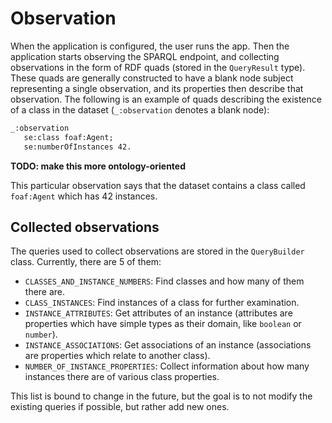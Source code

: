 # Observation

When the application is configured, the user runs the app. Then the application
starts observing the SPARQL endpoint, and collecting observations in the form
of RDF quads (stored in the `QueryResult` type). These quads are generally
constructed to have a blank node subject representing a single observation,
and its properties then describe that observation. The following is an
example of quads describing the existence of a class in the dataset
(`_:observation` denotes a blank node):

```rdf
_:observation
   se:class foaf:Agent;
   se:numberOfInstances 42.
```

**TODO: make this more ontology-oriented**

This particular observation says that the dataset contains a class called
`foaf:Agent` which has 42 instances.

## Collected observations

The queries used to collect observations are stored in the `QueryBuilder` class.
Currently, there are 5 of them:

- `CLASSES_AND_INSTANCE_NUMBERS`: Find classes and how many of them there are.
- `CLASS_INSTANCES`: Find instances of a class for further examination.
- `INSTANCE_ATTRIBUTES`: Get attributes of an instance (attributes are properties
which have simple types as their domain, like `boolean` or `number`).
- `INSTANCE_ASSOCIATIONS`: Get associations of an instance (associations are
properties which relate to another class).
- `NUMBER_OF_INSTANCE_PROPERTIES`: Collect information about how many instances
there are of various class properties.

This list is bound to change in the future, but the goal is to not modify
the existing queries if possible, but rather add new ones.
